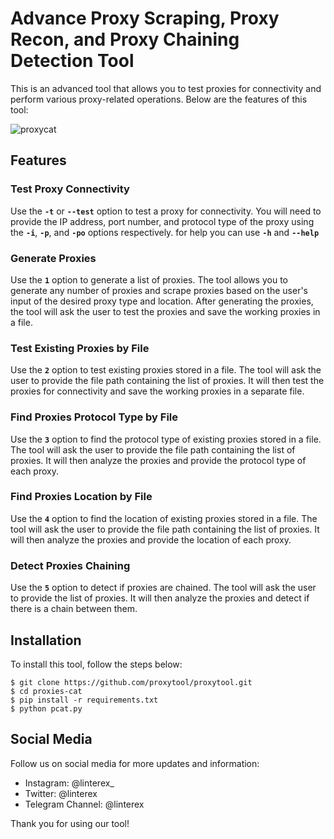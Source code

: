 # Advance Proxy Scraping, Proxy Recon, and Proxy Chaining Detection Tool
This is an advanced tool that allows you to test proxies for connectivity and perform various proxy-related operations. Below are the features of this tool:

![proxycat](https://user-images.githubusercontent.com/94799915/227518598-c6d3d662-2c81-43aa-bff1-8081c8b6a548.png)

## Features
### Test Proxy Connectivity
Use the **`-t`** or **`--test`** option to test a proxy for connectivity. You will need to provide the IP address, port number, and protocol type of the proxy using the **`-i`**, **`-p`**, and **`-po`** options respectively. for help you can use **`-h`** and **`--help`**

### Generate Proxies
Use the **`1`** option to generate a list of proxies. The tool allows you to generate any number of proxies and scrape proxies based on the user's input of the desired proxy type and location. After generating the proxies, the tool will ask the user to test the proxies and save the working proxies in a file.

### Test Existing Proxies by File
Use the **`2`** option to test existing proxies stored in a file. The tool will ask the user to provide the file path containing the list of proxies. It will then test the proxies for connectivity and save the working proxies in a separate file.

### Find Proxies Protocol Type by File
Use the **`3`** option to find the protocol type of existing proxies stored in a file. The tool will ask the user to provide the file path containing the list of proxies. It will then analyze the proxies and provide the protocol type of each proxy.

### Find Proxies Location by File
Use the **`4`** option to find the location of existing proxies stored in a file. The tool will ask the user to provide the file path containing the list of proxies. It will then analyze the proxies and provide the location of each proxy.

### Detect Proxies Chaining
Use the **`5`** option to detect if proxies are chained. The tool will ask the user to provide the list of proxies. It will then analyze the proxies and detect if there is a chain between them.

## Installation
To install this tool, follow the steps below:

```
$ git clone https://github.com/proxytool/proxytool.git
$ cd proxies-cat
$ pip install -r requirements.txt
$ python pcat.py
```

## Social Media
Follow us on social media for more updates and information:

* Instagram: @linterex_
* Twitter: @linterex
* Telegram Channel: @linterex

Thank you for using our tool!
